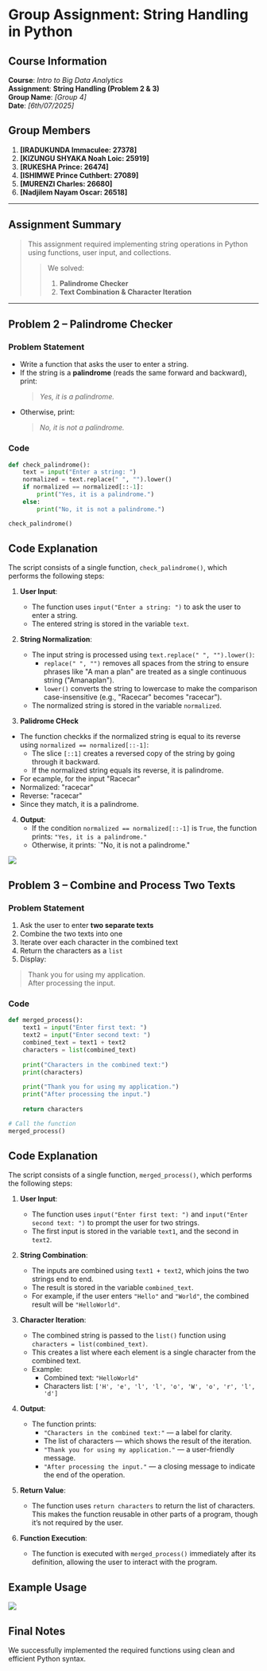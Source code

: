#  Group Assignment: String Handling in Python

## Course Information

**Course**: _Intro to Big Data Analytics_  
**Assignment**: **String Handling (Problem 2 & 3)**  
**Group Name**: _[Group 4]_  
**Date**: _[6th/07/2025]_

## Group Members

1. **[IRADUKUNDA Immaculee: 27378]**
2. **[KIZUNGU SHYAKA Noah Loic: 25919]**
3. **[RUKESHA Prince: 26474]**
4. **[ISHIMWE Prince Cuthbert: 27089]**
5. **[MURENZI Charles: 26680]**
36. **[Nadjilem Nayam Oscar: 26518]**

---

## Assignment Summary

> This assignment required implementing string operations in Python using functions, user input, and collections.  
>
>> We solved:
>> 
>> 1. **Palindrome Checker**  
>> 2. **Text Combination & Character Iteration**

---

##  Problem 2 – Palindrome Checker

### Problem Statement

* Write a function that asks the user to enter a string.  
* If the string is a **palindrome** (reads the same forward and backward), print:  
  > _Yes, it is a palindrome._  
* Otherwise, print:  
  > _No, it is not a palindrome._

### Code

```python
def check_palindrome():
    text = input("Enter a string: ")
    normalized = text.replace(" ", "").lower()
    if normalized == normalized[::-1]:
        print("Yes, it is a palindrome.")
    else:
        print("No, it is not a palindrome.")

check_palindrome()
```
## Code Explanation

The script consists of a single function, `check_palindrome()`, which performs the following steps:

1. **User Input**:
   - The function uses `input("Enter a string: ")` to ask the user to enter a string.
   - The entered string is stored in the variable `text`.

2. **String Normalization**:
   - The input string is processed using `text.replace(" ", "").lower()`:
     - `replace(" ", "")` removes all spaces from the string to ensure phrases like "A man a plan" are treated as a single continuous string ("Amanaplan").
     - `lower()` converts the string to lowercase to make the comparison case-insensitive (e.g., "Racecar" becomes "racecar").
   - The normalized string is stored in the variable `normalized`.

3. **Palidrome CHeck**
  - The function checkks if the normalized string is equal to its reverse using `normalized == normalized[::-1]`:
    - The slice `[::1]` creates a reversed copy of the string by going through it backward.
    - If the normalized string equals its reverse, it is palindrome.
- For ecample, for the input "Racecar"
 - Normalized: "racecar"
 - Reverse: "racecar"
 - Since they match, it is a palindrome.

4. **Output**:
   - If the condition `normalized == normalized[::-1]` is `True`, the function prints: `"Yes, it is a palindrome."`
   - Otherwise, it prints: `"No, it is not a palindrome."

![](./images/parindrome.png)

##  Problem 3 – Combine and Process Two Texts

###  Problem Statement

1. Ask the user to enter **two separate texts**
2. Combine the two texts into one
3. Iterate over each character in the combined text
4. Return the characters as a `list`
5. Display:

> Thank you for using my application.  
> After processing the input.

###  Code

```python
def merged_process():
    text1 = input("Enter first text: ")
    text2 = input("Enter second text: ")
    combined_text = text1 + text2
    characters = list(combined_text)
    
    print("Characters in the combined text:")
    print(characters)
    
    print("Thank you for using my application.")
    print("After processing the input.")
    
    return characters

# Call the function
merged_process()
```
## Code Explanation

The script consists of a single function, `merged_process()`, which performs the following steps:

1. **User Input**:
   - The function uses `input("Enter first text: ")` and `input("Enter second text: ")` to prompt the user for two strings.
   - The first input is stored in the variable `text1`, and the second in `text2`.

2. **String Combination**:
   - The inputs are combined using `text1 + text2`, which joins the two strings end to end.
   - The result is stored in the variable `combined_text`.
   - For example, if the user enters `"Hello"` and `"World"`, the combined result will be `"HelloWorld"`.

3. **Character Iteration**:
   - The combined string is passed to the `list()` function using `characters = list(combined_text)`.
   - This creates a list where each element is a single character from the combined text.
   - Example:
     - Combined text: `"HelloWorld"`
     - Characters list: `['H', 'e', 'l', 'l', 'o', 'W', 'o', 'r', 'l', 'd']`

4. **Output**:
   - The function prints:
     - `"Characters in the combined text:"` — a label for clarity.
     - The list of characters — which shows the result of the iteration.
     - `"Thank you for using my application."` — a user-friendly message.
     - `"After processing the input."` — a closing message to indicate the end of the operation.

5. **Return Value**:
   - The function uses `return characters` to return the list of characters. This makes the function reusable in other parts of a program, though it’s not required by the user.

6. **Function Execution**:
   - The function is executed with `merged_process()` immediately after its definition, allowing the user to interact with the program.

## Example Usage

![](./images/textCombination.png)


##  Final Notes

We successfully implemented the required functions using clean and efficient Python syntax.  



